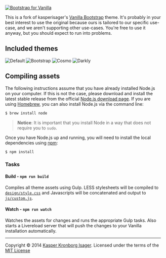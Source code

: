 [![Bootstrap for Vanilla](screenshot.png)](https://github.com/kasperisager/vanilla-bootstrap)

This is a fork of kasperisager's [Vanilla Bootstrap](https://github.com/kasperisager/vanilla-bootstrap) theme. It's probably in your best interest to use the original because ours is tailored to our specific use-case, and we aren't supporting other use-cases. You're free to use it anyway, but you should expect to run into problems.

## Included themes

![Default](design/screenshot_default.png)
![Bootstrap](design/screenshot_bootstrap.png)
![Cosmo](design/screenshot_cosmo.png)
![Darkly](design/screenshot_darkly.png)

## Compiling assets

The following instructions assume that you have already installed Node.js on your computer. If this is not the case, please download and install the latest stable release from the official [Node.js download page](http://nodejs.org/download/). If you are using [Homebrew](http://brew.sh/), you can also install Node.js via the command line:

```sh
$ brew install node
```

> __Notice__: It is important that you install Node in a way that does not require you to `sudo`.

Once you have Node.js up and running, you will need to install the local dependencies using [npm](http://npmjs.org):

```sh
$ npm install
```

### Tasks

#### Build - `npm run build`
Compiles all theme assets using Gulp. LESS stylesheets will be compiled to [`design/style.css`](design/style.css) and Javascripts will be concatenated and output to [`js/custom.js`](js/custom.js).

#### Watch - `npm run watch`
Watches the assets for changes and runs the appropriate Gulp tasks. Also starts a Livereload server that will push the changes to your Vanilla installation automatically.

---

Copyright &copy; 2014 [Kasper Kronborg Isager](https://github.com/kasperisager). Licensed under the terms of the [MIT License](LICENSE.md)
